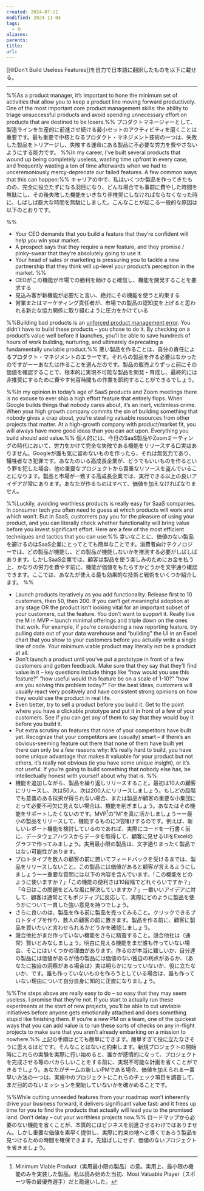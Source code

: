 ```yaml
---
created: 2024-07-11
modified: 2024-11-04
tags:
  - 🌐
aliases: 
parents: 
title: 
url: 
---
```

[[🌐Don’t Build Useless Features]]を自力で日本語に翻訳したものを以下に載せる。

***
%%As a product manager, it’s important to hone the minimum set of activities that allow you to keep a product line moving forward productively. One of the most important core product management skills: the ability to triage unsuccessful products and avoid spending unnecessary effort on products that are destined to be losers.%%
プロダクトマネージャーとして、製造ラインを生産的に前進させ続ける最小セットのアクティビティを磨くことは重要です。最も重要で中核となるプロダクト・マネジメント技術の一つは、失敗した製品をトリアージし、失敗する運命にある製品に不必要な労力を費やさないようにする能力です。
%%In my career, I’ve built several products that wound up being completely useless, wasting time upfront in every case, and frequently wasting a ton of time afterwards when we had to unceremoniously mercy-deprecate our failed features. A few common ways that this can happen:%%
キャリアの中で、私はいくつか製品を作ってきたものの、完全に役立たずになる羽目になり、どんな場合でも事前に費やした時間を無駄にし、その後失敗した機能をいきなり非推奨にしなければならなくなった時に、しばしば膨大な時間を無駄にしました。こんなことが起こる一般的な原因は以下のとおりです。

%%
- Your CEO demands that you build a feature that they’re confident will help you win your market.
- A prospect says that they require a new feature, and they promise / pinky-swear that they’re absolutely going to use it.
- Your head of sales or marketing is pressuring you to tackle a new partnership that they think will up-level your product’s perception in the market.
%%
-  CEOがこの機能が市場での勝利を助けると確信し、機能を開発することを要求する
- 見込み客が新機能が必要だと言い、絶対にその機能を使うと約束する
- 営業またはマーケティング責任者が、市場での製品の認知度を上げると思われる新たな協力関係に取り組むように圧力をかけている

%%Building bad products is an [unforced product management error](https://staysaasy.com/management/2020/10/05/unforced-errors.html). You didn’t have to build these products – you chose to do it. By checking on a product’s value well before it launches, you’ll be able to save hundreds of hours of work building, nurturing, and ultimately deprecating a fundamentally unviable product.%%
悪い製品を作ることは、自分の責任によるプロダクト・マネジメントのエラーです。それらの製品を作る必要はなかったのですがーーあなたは作ることを選んだのです。製品の販売よりずっと前にその価値を確認することで、根本的に実現不可能な製品を開発・育成し、最終的には非推奨にするために費やす何百時間もの作業を節約することができるでしょう。

%%In my opinion in today’s age of SaaS products and Zoom meetings there is no excuse to ever ship a high effort feature that entirely flops. When Google builds things that nobody cares about, it’s an inert, victimless crime. When your high growth company commits the sin of building something that nobody gives a crap about, you’re stealing valuable resources from other projects that matter. At a high-growth company with product/market fit, you will always have more good ideas than you can act upon. Everything you build should add value.%%
個人的には、今日のSaaS製品やZoomミーティングの時代において、労力をかけて完全な失敗である機能をリリースする口実はありません。Googleが誰も気に留めないものを作ったら、それは無気力であり、犠牲者なき犯罪です。あなたのいる高成長企業が、どうでもいいものを作るという罪を犯した場合、他の重要なプロジェクトから貴重なリソースを盗んでいることになります。製品と市場が一致する高成長企業では、実行できる以上の良いアイデアが常にあります。あなたが作るものはすべて、価値を加えなければなりません。

%%Luckily, avoiding worthless products is really easy for SaaS companies. In consumer tech you often need to guess at which products will work and which won’t. But in SaaS, customers pay you for the pleasure of using your product, and you can literally check whether functionality will bring value before you invest significant effort. Here are a few of the most efficient techniques and tactics that you can use:%%
幸いなことに、価値のない製品を避けるのはSaaS企業にとってとても簡単なことです。消費者向けテクノロジーでは、どの製品が機能し、どの製品が機能しないかを推測する必要がしばしばあります。しかしSaaS企業では、顧客は製品を使う楽しみのためにお金を払う上、かなりの労力を費やす前に、機能が価値をもたらすかどうかを文字通り確認できます。ここでは、あなたが使える最も効果的な技術と戦術をいくつか紹介します。
%%
- Launch products iteratively as you add functionality. Release first to 10 customers, then 50, then 200. If you can’t get meaningful adoption at any stage OR the product isn’t looking vital for an important subset of your customers, cut the feature. You don’t want to support it. Really live the M in MVP – launch minimal offerings and triple down on the ones that work. For example, if you’re considering a new reporting feature, try pulling data out of your data warehouse and “building” the UI in an Excel chart that you show to your customers before you actually write a single line of code. Your minimum viable product may literally not be a product at all.
- Don’t launch a product until you’ve put a prototype in front of a few customers and gotten feedback. Make sure that they say that they’ll find value in it – key questions include things like “how would you use this feature?” “how useful would this feature be on a scale of 1-10?” “how are you solving this problem today?” For the best ideas, customers will usually react very positively and have consistent strong opinions on how they would use the product in real life.
- Even better, try to sell a product before you build it. Get to the point where you have a clickable prototype and put it in front of a few of your customers. See if you can get any of them to say that they would buy it before you build it.
- Put extra scrutiny on features that none of your competitors have built yet. Recognize that your competitors are (usually) smart – if there’s an obvious-seeming feature out there that none of them have built yet there can only be a few reasons why: It’s really hard to build, you have some unique advantage that makes it valuable for your product but not others, it’s really not obvious (ie you have some unique insight), or it’s not useful. If you’re going to build something that nobody else has, be intellectually honest with yourself about why that is.
%%
- 機能を追加しながら、製品を繰り返しリリースすること。最初は10人の顧客にリリースし、次は50人、次は200人にリリースしましょう。もしどの段階でも意義のある採択が得られない場合、または製品が顧客の重要な小集団にとって必要不可欠に見えない場合は、機能を削ぎましょう。あなたはその機能をサポートしたくないのです。MVP[^MVP]の"M"を真に活かしましょうーー最小の製品をリリースして、機能するものに3倍賭けするのです。例えば、新しいレポート機能を検討しているのであれば、実際にコードを一行書く前に、データウェアハウスからデータを取得して、顧客に見せるUIをExcelのグラフで作ってみましょう。実用最小限の製品は、文字通りまったく製品ではない可能性があります。
- プロトタイプを数人の顧客の前に置いてフィードバックを受けるまでは、製品をリリースしないこと。この製品には価値があると顧客が言えるようにしましょうーー重要な質問には以下の内容を含んでいます。「この機能をどのように使いますか？」「この機能の便利さは10段階でどれぐらいですか？」「今日はこの問題をどんな風に解決していますか？」一番いいアイデアに対して、顧客は通常とてもポジティブに反応して、実際にどのように製品を使うかについて一貫した強い意見を持つでしょう。
- さらに良いのは、製品を作る前に製品を売ってみること。クリックできるプロトタイプを作り、数人の顧客の前に置きます。製品を作る前に、顧客に製品を買いたいと言わせられるかどうかを確認しましょう。
- 競合他社がまだ作っていない機能をさらに精査すること。競合他社は（通常）賢いとみなしましょう。明白に見える機能をまだ誰も作っていない場合、そこにはいくつかの理由があります。作るのが本当に難しいか、自分達の製品には価値があるが他の製品には価値のない独自の利点があるか、（あなたに独自の洞察がある場合は）実は明らかになっていないか、役に立たないか、です。誰も作っていないものを作ろうとしている場合は、誰も作っていない理由について自分自身に知的に正直になりましょう。

[^MVP]: Minimum Viable Product（実用最小限の製品）の意。実用上、最小限の機能のみを実装した製品。私は読み始めた当初、Most Valuable Player（スポーツ等の最優秀選手）だと勘違いした。

%%The steps above are really easy to do – so easy that they may seem useless. I promise that they’re not. If you start to actually run these experiments at the start of new projects, you’ll be able to cut unviable initiatives before anyone gets emotionally attached and does something stupid like finishing them. If you’re a new PM on a team, one of the quickest ways that you can add value is to run these sorts of checks on any in-flight projects to make sure that you aren’t already embarking on a mission to nowhere.%%
上記の手順はとても簡単にできます。簡単すぎて役に立たなさそうに思えるほどです。そんなことはないと約束します。新規プロジェクトの開始時にこれらの実験を実際に行い始めると、誰かが感情的になって、プロジェクトを完成させる等のバカらしいことをする前に、実現不可能な計画を省くことができるでしょう。あなたがチームの新しいPMである場合、価値を加えられる一番早い方法の一つは、実施中のプロジェクトにこれらのチェック項目を調査して、まだ目的のないミッションを開始していないかを確かめることです。

%%While cutting unneeded features from your roadmap won’t inherently drive your business forward, it delivers significant value fast: and it frees up time for you to find the products that actually will lead you to the promised land. Don’t delay – cut your worthless projects now.%%
ロードマップから必要のない機能を省くことが、本質的にはビジネスを前進させるわけではありません。しかし重要な価値を素早く提供し、実際に約束の地へと導くであろう製品を見つけるための時間を確保できます。先延ばしにせず、価値のないプロジェクトを省きましょう。